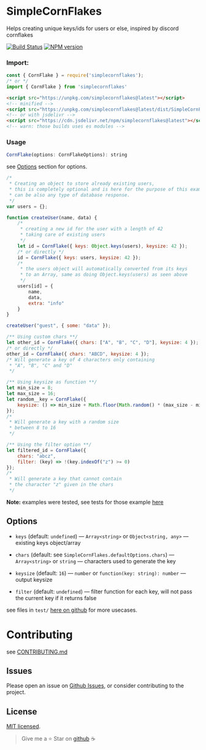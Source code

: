 # SimpleCornFlakes

Helps creating unique keys/ids for users or else, inspired by discord cornflakes

[![Build Status](https://travis-ci.com/Loxoz/SimpleCornFlakes.svg?branch=master)](https://travis-ci.com/Loxoz/SimpleCornFlakes)
[![NPM version](https://img.shields.io/npm/v/simplecornflakes.svg)](https://npmjs.org/package/simplecornflakes)

### Import:
```javascript
const { CornFlake } = require('simplecornflakes');
/* or */
import { CornFlake } from 'simplecornflakes'
```
```html
<script src="https://unpkg.com/simplecornflakes@latest"></script>
<!-- minified -->
<script src="https://unpkg.com/simplecornflakes@latest/dist/SimpleCornFlakes.min"></script>
<!-- or with jsdelivr -->
<script src="https://cdn.jsdelivr.net/npm/simplecornflakes@latest"></script>
<!-- warn: those builds uses es modules -->
```

### Usage

```js
CornFlake(options: CornFlakeOptions): string
```
see [Options](#Options) section for options.

```js
/* 
 * Creating an object to store already existing users,
 * this is completely optional and is here for the purpose of this example,
 * can be also any type of database response.
 */
var users = {};

function createUser(name, data) {
    /* 
     * creating a new id for the user with a length of 42
     * taking care of existing users
     */
    let id = CornFlake({ keys: Object.keys(users), keysize: 42 });
    /* or directly */
    id = CornFlake({ keys: users, keysize: 42 });
    /*
     * the users object will automatically converted from its keys
     * to an Array, same as doing Object.keys(users) as seen above
     */
    users[id] = {
        name,
        data,
        extra: "info"
    }
}

createUser("guest", { some: "data" });
```
```js
/** Using custom chars **/
let other_id = CornFlake({ chars: ["A", "B", "C", "D"], keysize: 4 });
/* or directly */
other_id = CornFlake({ chars: "ABCD", keysize: 4 });
/* Will generate a key of 4 characters only containing
 * "A", "B", "C" and "D"
 */
```
```js
/** Using keysize as function **/
let min_size = 8;
let max_size = 16;
let random__key = CornFlake({
    keysize: () => min_size + Math.floor(Math.random() * (max_size - min_size) )
});
/*
 * Will generate a key with a random size
 * between 8 to 16
 */
```
```js
/** Using the filter option **/
let filtered_id = CornFlake({
    chars: "abcz",
    filter: (key) => !(key.indexOf("z") >= 0)
});
/*
 * Will generate a key that cannot contain
 * the character "z" given in the chars
 */
```

**Note:** examples were tested, see tests for those example [here](https://github.com/Loxoz/SimpleCornFlakes/tree/master/test/examples)

## Options

- `keys` (default: `undefined`) — `Array<string>` or `Object<string, any>` — existing keys object/array

- `chars` (default: see `SimpleCornFlakes.defaultOptions.chars`) — `Array<string>` or `string` — characters used to generate the key

- `keysize` (default: `16`) — `number` or `function(key: string): number` — output keysize

- `filter` (default: `undefined`) — filter function for each key, will not pass the current key if it returns false

see files in `test/` [here on github](https://github.com/Loxoz/SimpleCornFlakes/tree/master/test) for more usecases.

# Contributing

see [CONTRIBUTING.md](https://github.com/Loxoz/SimpleCornFlakes/tree/master/CONTRIBUTING.md)

## Issues

Please open an issue on [Github Issues](https://github.com/Loxoz/SimpleCornFlakes/issues), or consider contributing to the project.

## License

[MIT licensed](http://opensource.org/licenses/MIT).

> Give me a ⭐️ Star on [github](https://github.com/Loxoz/SimpleCornFlakes) ☕
